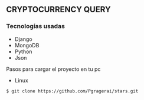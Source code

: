 ## CRYPTOCURRENCY QUERY #

### Tecnologías usadas

* Django
* MongoDB
* Python
* Json

Pasos para cargar el proyecto en tu pc 

* Linux

```console
$ git clone https://github.com/Pgragerai/stars.git
```

